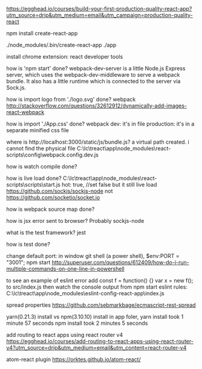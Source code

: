 https://egghead.io/courses/build-your-first-production-quality-react-app?utm_source=drip&utm_medium=email&utm_campaign=production-quality-react

npm install create-react-app

./node_modules/.bin/create-react-app ./app

install chrome extension: react developer tools


how is 'npm start' done?
  webpack-dev-server is a little Node.js Express server, which uses the webpack-dev-middleware to serve a webpack bundle. It also has a little runtime which is connected to the server via Sock.js.

how is import logo from './logo.svg' done?
  webpack
    http://stackoverflow.com/questions/32612912/dynamically-add-images-react-webpack

how is import './App.css' done?
  webpack
    dev: it's in file
    production: it's in a separate minified css file

where is http://localhost:3000/static/js/bundle.js?
    a virtual path created. i cannot find the physical file
      C:\lc\treact\app\node_modules\react-scripts\config\webpack.config.dev.js

how is watch compile done?

how is live load done?
  C:\lc\treact\app\node_modules\react-scripts\scripts\start.js
    hot: true, //set false but it still live load
    https://github.com/sockjs/sockjs-node
    not https://github.com/socketio/socket.io

how is webpack source map done?

how is jsx error sent to browser?
  Probably sockjs-node

what is the test framework?
  jest

how is test done?

change default port:
  in window git shell (a power shell), $env:PORT = "3001"; npm start
    http://superuser.com/questions/612409/how-do-i-run-multiple-commands-on-one-line-in-powershell

to see an example of eslint error
add
  const f = function() {}
    var x = new f();
    to src/index.js
    then watch the console output from npm start
eslint rules: C:\lc\treact\app\node_modules\eslint-config-react-app\index.js

spread properties
  https://github.com/sebmarkbage/ecmascript-rest-spread

yarn(0.21.3) install vs npm(3.10.10) install
  in app foler, yarn install took 1 minute 57 seconds
  npm install took 2 minutes 5 seconds

add routing to react apps using react router v4
https://egghead.io/courses/add-routing-to-react-apps-using-react-router-v4?utm_source=drip&utm_medium=email&utm_content=react-router-v4  

atom-react plugin
https://orktes.github.io/atom-react/
